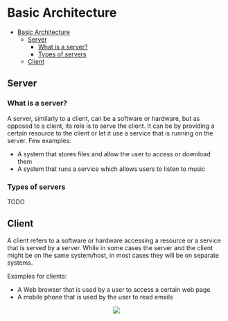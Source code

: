 # Basic Architecture

- [Basic Architecture](#basic-architecture)
  - [Server](#server)
    - [What is a server?](#what-is-a-server)
    - [Types of servers](#types-of-servers)
  - [Client](#client)

## Server

### What is a server?
A server, similarly to a client, can be a software or hardware, but as opposed to a client, its role is to serve the client. It can be by providing a certain resource to the client or let it use a service that is running on the server.
Few examples:

* A system that stores files and allow the user to access or download them
* A system that runs a service which allows users to listen to music

### Types of servers

TODO

## Client

A client refers to a software or hardware accessing a resource or a service that is served by a server.
While in some cases the server and the client might be on the same system/host, in most cases they will be on separate systems.

Examples for clients:

* A Web browser that is used by a user to access a certain web page
* A mobile phone that is used by the user to read emails

<p align="center">
<img src="images/design/basic_architecture.png"/>
</p>